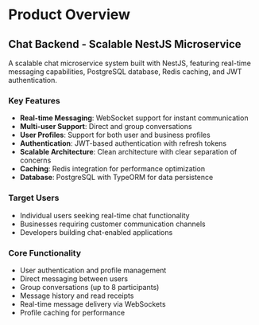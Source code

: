 # Product Overview

## Chat Backend - Scalable NestJS Microservice

A scalable chat microservice system built with NestJS, featuring real-time messaging capabilities, PostgreSQL database, Redis caching, and JWT authentication.

### Key Features

- **Real-time Messaging**: WebSocket support for instant communication
- **Multi-user Support**: Direct and group conversations
- **User Profiles**: Support for both user and business profiles
- **Authentication**: JWT-based authentication with refresh tokens
- **Scalable Architecture**: Clean architecture with clear separation of concerns
- **Caching**: Redis integration for performance optimization
- **Database**: PostgreSQL with TypeORM for data persistence

### Target Users

- Individual users seeking real-time chat functionality
- Businesses requiring customer communication channels
- Developers building chat-enabled applications

### Core Functionality

- User authentication and profile management
- Direct messaging between users
- Group conversations (up to 8 participants)
- Message history and read receipts
- Real-time message delivery via WebSockets
- Profile caching for performance